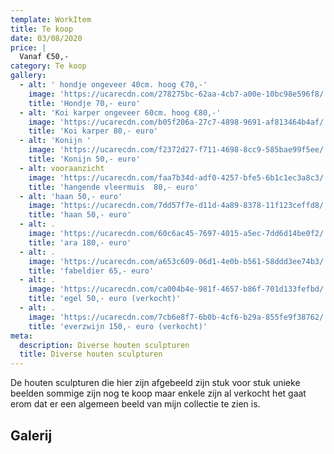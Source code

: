 ```yaml
---
template: WorkItem
title: Te koop
date: 03/08/2020
price: |
  Vanaf €50,-
category: Te koop
gallery:
  - alt: ' hondje ongeveer 40cm. hoog €70,-'
    image: 'https://ucarecdn.com/278275bc-62aa-4cb7-a00e-10bc98e596f8/'
    title: 'Hondje 70,- euro'
  - alt: 'Koi karper ongeveer 60cm. hoog €80,-'
    image: 'https://ucarecdn.com/b05f206a-27c7-4898-9691-af813464b4af/'
    title: 'Koi karper 80,- euro'
  - alt: 'Konijn '
    image: 'https://ucarecdn.com/f2372d27-f711-4698-8cc9-585bae99f5ee/'
    title: 'Konijn 50,- euro'
  - alt: vooraanzicht
    image: 'https://ucarecdn.com/faa7b34d-adf0-4257-bfe5-6b1c1ec3a8c3/'
    title: 'hangende vleermuis  80,- euro'
  - alt: 'haan 50,- euro'
    image: 'https://ucarecdn.com/7dd57f7e-d11d-4a89-8378-11f123ceffd8/'
    title: 'haan 50,- euro'
  - alt: .
    image: 'https://ucarecdn.com/60c6ac45-7697-4015-a5ec-7dd6d14be0f2/'
    title: 'ara 180,- euro'
  - alt: .
    image: 'https://ucarecdn.com/a653c609-06d1-4e0b-b561-58ddd3ee74b3/'
    title: 'fabeldier 65,- euro'
  - alt: .
    image: 'https://ucarecdn.com/ca004b4e-981f-4657-b86f-701d133fefbd/'
    title: 'egel 50,- euro (verkocht)'
  - alt: .
    image: 'https://ucarecdn.com/7cb6e8f7-6b0b-4cf6-b29a-855fe9f38762/'
    title: 'everzwijn 150,- euro (verkocht)'
meta:
  description: Diverse houten sculpturen
  title: Diverse houten sculpturen
---
```


De houten sculpturen die hier zijn afgebeeld zijn stuk voor stuk unieke beelden sommige zijn nog te koop maar enkele zijn al verkocht het gaat erom dat er een algemeen beeld van mijn collectie te zien is.

## Galerij

